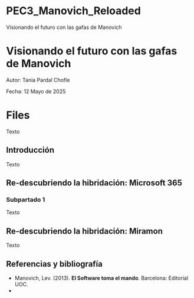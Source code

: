 # PEC3_Manovich_Reloaded
Visionando el futuro con las gafas de Manovich
# Visionando el futuro con las gafas de Manovich

Autor: Tania Pardal Chofle

Fecha: 12 Mayo de 2025


# Files

Texto

## Introducción

Texto

## Re-descubriendo la hibridación: Microsoft 365

### Subpartado 1

Texto 

## Re-descubriendo la hibridación: Miramon

Texto

## Referencias y bibliografía

-   Manovich, Lev. (2013). **El Software toma el mando**. Barcelona: Editorial UOC.
- 

